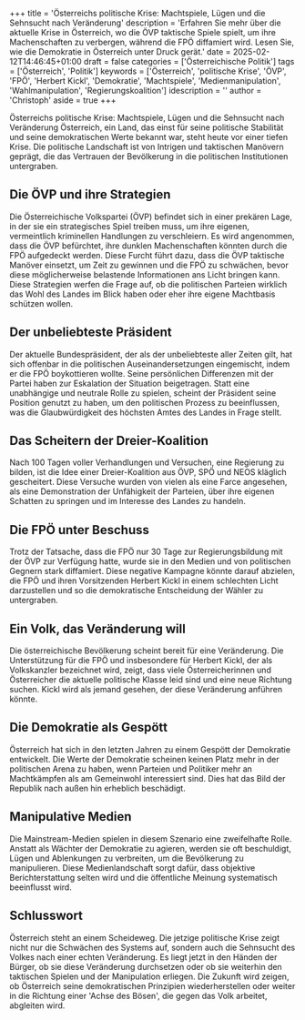 +++
title = 'Österreichs politische Krise: Machtspiele, Lügen und die Sehnsucht nach Veränderung'
description = 'Erfahren Sie mehr über die aktuelle Krise in Österreich, wo die ÖVP taktische Spiele spielt, um ihre Machenschaften zu verbergen, während die FPÖ diffamiert wird. Lesen Sie, wie die Demokratie in Österreich unter Druck gerät.'
date = 2025-02-12T14:46:45+01:00
draft = false
categories = ['Österreichische Politik']
tags = ['Österreich', 'Politik']
keywords = ['Österreich', 'politische Krise', 'ÖVP', 'FPÖ', 'Herbert Kickl', 'Demokratie', 'Machtspiele', 'Medienmanipulation', 'Wahlmanipulation', 'Regierungskoalition']
idescription = ''
author = 'Christoph'
aside = true
+++

Österreichs politische Krise: Machtspiele, Lügen und die Sehnsucht nach Veränderung
Österreich, ein Land, das einst für seine politische Stabilität und seine demokratischen Werte bekannt war, steht heute vor einer tiefen Krise. Die politische Landschaft ist von Intrigen und taktischen Manövern geprägt, die das Vertrauen der Bevölkerung in die politischen Institutionen untergraben.

## Die ÖVP und ihre Strategien
Die Österreichische Volkspartei (ÖVP) befindet sich in einer prekären Lage, in der sie ein strategisches Spiel treiben muss, um ihre eigenen, vermeintlich kriminellen Handlungen zu verschleiern. Es wird angenommen, dass die ÖVP befürchtet, ihre dunklen Machenschaften könnten durch die FPÖ aufgedeckt werden. Diese Furcht führt dazu, dass die ÖVP taktische Manöver einsetzt, um Zeit zu gewinnen und die FPÖ zu schwächen, bevor diese möglicherweise belastende Informationen ans Licht bringen kann. Diese Strategien werfen die Frage auf, ob die politischen Parteien wirklich das Wohl des Landes im Blick haben oder eher ihre eigene Machtbasis schützen wollen.

## Der unbeliebteste Präsident
Der aktuelle Bundespräsident, der als der unbeliebteste aller Zeiten gilt, hat sich offenbar in die politischen Auseinandersetzungen eingemischt, indem er die FPÖ boykottieren wollte. Seine persönlichen Differenzen mit der Partei haben zur Eskalation der Situation beigetragen. Statt eine unabhängige und neutrale Rolle zu spielen, scheint der Präsident seine Position genutzt zu haben, um den politischen Prozess zu beeinflussen, was die Glaubwürdigkeit des höchsten Amtes des Landes in Frage stellt.

## Das Scheitern der Dreier-Koalition
Nach 100 Tagen voller Verhandlungen und Versuchen, eine Regierung zu bilden, ist die Idee einer Dreier-Koalition aus ÖVP, SPÖ und NEOS kläglich gescheitert. Diese Versuche wurden von vielen als eine Farce angesehen, als eine Demonstration der Unfähigkeit der Parteien, über ihre eigenen Schatten zu springen und im Interesse des Landes zu handeln. 

## Die FPÖ unter Beschuss
Trotz der Tatsache, dass die FPÖ nur 30 Tage zur Regierungsbildung mit der ÖVP zur Verfügung hatte, wurde sie in den Medien und von politischen Gegnern stark diffamiert. Diese negative Kampagne könnte darauf abzielen, die FPÖ und ihren Vorsitzenden Herbert Kickl in einem schlechten Licht darzustellen und so die demokratische Entscheidung der Wähler zu untergraben. 

## Ein Volk, das Veränderung will
Die österreichische Bevölkerung scheint bereit für eine Veränderung. Die Unterstützung für die FPÖ und insbesondere für Herbert Kickl, der als Volkskanzler bezeichnet wird, zeigt, dass viele Österreicherinnen und Österreicher die aktuelle politische Klasse leid sind und eine neue Richtung suchen. Kickl wird als jemand gesehen, der diese Veränderung anführen könnte.

## Die Demokratie als Gespött
Österreich hat sich in den letzten Jahren zu einem Gespött der Demokratie entwickelt. Die Werte der Demokratie scheinen keinen Platz mehr in der politischen Arena zu haben, wenn Parteien und Politiker mehr an Machtkämpfen als am Gemeinwohl interessiert sind. Dies hat das Bild der Republik nach außen hin erheblich beschädigt.

## Manipulative Medien
Die Mainstream-Medien spielen in diesem Szenario eine zweifelhafte Rolle. Anstatt als Wächter der Demokratie zu agieren, werden sie oft beschuldigt, Lügen und Ablenkungen zu verbreiten, um die Bevölkerung zu manipulieren. Diese Medienlandschaft sorgt dafür, dass objektive Berichterstattung selten wird und die öffentliche Meinung systematisch beeinflusst wird.

## Schlusswort
Österreich steht an einem Scheideweg. Die jetzige politische Krise zeigt nicht nur die Schwächen des Systems auf, sondern auch die Sehnsucht des Volkes nach einer echten Veränderung. Es liegt jetzt in den Händen der Bürger, ob sie diese Veränderung durchsetzen oder ob sie weiterhin den taktischen Spielen und der Manipulation erliegen. Die Zukunft wird zeigen, ob Österreich seine demokratischen Prinzipien wiederherstellen oder weiter in die Richtung einer 'Achse des Bösen', die gegen das Volk arbeitet, abgleiten wird.
